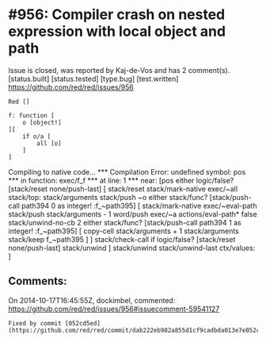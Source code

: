 
#956: Compiler crash on nested expression with local object and path
================================================================================
Issue is closed, was reported by Kaj-de-Vos and has 2 comment(s).
[status.built] [status.tested] [type.bug] [test.written]
<https://github.com/red/red/issues/956>

```
Red []

f: function [
    o [object!]
][
    if o/a [
        all [o]
    ]
]
```

Compiling to native code...
**\* Compilation Error: undefined symbol: pos 
**\* in function: exec/f_f
**\* at line: 1 
**\* near: [pos 
    either logic/false? [stack/reset none/push-last] [
        stack/reset 
        stack/mark-native exec/~all 
        stack/top: stack/arguments 
        stack/push ~o 
        either stack/func? [stack/push-call path394 0 as integer! :f_~path395] [
            stack/mark-native exec/~eval-path 
            stack/push stack/arguments - 1 
            word/push exec/~a 
            actions/eval-path\* false 
            stack/unwind-no-cb 2 
            either stack/func? [stack/push-call path394 1 as integer! :f_~path395] [
                copy-cell stack/arguments + 1 stack/arguments 
                stack/keep 
                f_~path395
            ]
        ] 
        stack/check-call 
        if logic/false? [stack/reset none/push-last] 
        stack/unwind
    ] 
    stack/unwind 
    stack/unwind-last 
    ctx/values:
]



Comments:
--------------------------------------------------------------------------------

On 2014-10-17T16:45:55Z, dockimbel, commented:
<https://github.com/red/red/issues/956#issuecomment-59541127>

    Fixed by commit [052cd5ed](https://github.com/red/red/commit/dab222eb982a855d1cf9cadbda013e7e052cd5ed).

